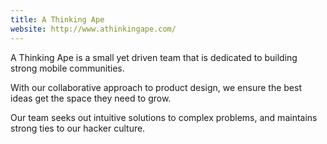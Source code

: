 ```yaml
---
title: A Thinking Ape
website: http://www.athinkingape.com/
---
```


A Thinking Ape is a small yet driven team that is dedicated to building strong mobile communities.

With our collaborative approach to product design, we ensure the best ideas get the space they need to grow.

Our team seeks out intuitive solutions to complex problems, and maintains strong ties to our hacker culture.
